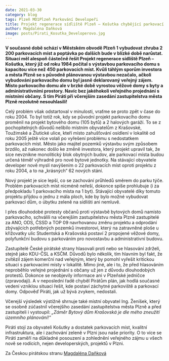 ```yaml
---
date: 2021-03-30
category: blog
tags: Plzeň MO1Plzeň Parkování Developeři
title: Projekt regenerace sídliště Plzeň – Košutka chybějící parkovací místa nevyřeší, zvítězil soukromý zájem nad veřejným
author: Magdaléna Daňková
image: posts/Pirati_Kosutka_Developerovo.jpg
---
```

**V současné době schází v Městském obvodě Plzeň 1 vybudovat zhruba 2 200 parkovacích míst a poptávka po dalších bude v blízké době narůstat. Situaci měl alespoň částečně řešit Projekt regenerace sídliště Plzeň – Košutka, který již od roku 1984 počítal s výstavbou parkovacího domu s kapacitou více než 450 parkovacích míst. Kvůli táhlým sporům investora a města Plzně se s původně plánovanou výstavbou nezačalo, ačkoli vybudování parkovacího domu byl jasně deklarovaný veřejný zájem. Místo parkovacího domu ale v brzké době vyrostou věžové domy s byty a administrativními prostory. Navíc bez jakéhokoli veřejného projednání s místními občany. S tím Piráti při včerejším zasedání zastupitelstva města Plzně rezolutně nesouhlasili!**

Celý problém však odstartoval v minulosti, vraťme se proto zpět v čase do roku 2004. To byl totiž rok, kdy se původní projekt parkovacího domu proměnil na projekt bytového domu (105 bytů) a 2 halových garáží. To se z pochopitelných důvodů nelíbilo místním obyvatelům z Krašovské, Toužimské a Žlutické ulice, kteří místo zahušťování osídlení v lokalitě od roku 2005 ještě více volali po vyřešení problému s nedostatkem parkovacích míst. Město jako majitel pozemků výstavbu svým způsobem brzdilo, až nakonec došlo ke změně investora, který projekt upravil tak, že sice nevznikne monolitický blok obytných budov, ale parkovací místa budou určená téměř výhradně pro nové bytové jednotky. Na stávající obyvatele developer nově myslí navýšením o 22 parkovacích míst oproti projektu z roku 2004, a to na „krásných“ 62 nových stání.

Nový projekt je sice lepší, co se zachování průhledů směrem do parku týče. Problém parkovacích míst  nicméně neřeší, dokonce spíše prohlubuje  (i za předpokladu 1 parkovacího místa na 1 byt). Stávající obyvatelé díky tomuto projektu přijdou o jednu z mála ploch, kde by bylo možné vybudovat parkovací dům, o úbytku zeleně na sídlišti ani nemluvě.

I přes dlouhodobé protesty občanů proti výstavbě bytových domů namísto parkovacího, schválili na včerejším zastupitelstvu města Plzně zastupitelé za ANO, ODS, ČSSD a TOP 09 navrhovanou změnu projektu a odprodání zbývajících potřebných pozemků investorovi, který na zatravněné ploše u křižovatky ulic Studentská a Krašovská postaví 2 propojené věžové domy, polyfunkční budovu s parkováním pro novostavbu a administrativní budovu.

Zastupitelé České pirátské strany hlasovali proti nebo se hlasování zdrželi, stejně jako KDU-ČSL a KSČM. Důvodů bylo několik, tím hlavním byl fakt, že zvítězil zájem komerční nad veřejným, který by pomohl vyřešit kritickou situaci s parkovacími místy v lokalitě. Mimo jiné, ale i to, že před hlasováním neproběhlo veřejné projednání s občany už jen z důvodu dlouhodobých protestů. Dokonce se neobjevily informace ani v Plzeňské jedničce (zpravodaji). A v neposlední řadě chyběl Pirátům plán, jak hodlá současné vedení vzniklou situaci řešit, kde postaví záchytné parkoviště a parkovací domy. Odpověď Piráti, jak už bývá zvykem, nedostali.

Včerejší výsledek výstižně shrnuje také místní obyvatel Ing. Ženíšek, který se osobně zúčastnil včerejšího zasedání zastupitelstva města Plzně a před zastupiteli i vystoupil: *„Záměr Bytový dům Krašovská je dle mého zneužití územního plánování!“*

Piráti stojí za obyvateli Košutky a dostatek parkovacích míst, kvalitní infrastruktura, ale i zachování zeleně v Plzni jsou naše priority. O to více se Piráti zaměří na důkladné posouzení a zohlednění veřejného zájmu u všech nově se rodících, nejen developerských, projektů v Plzni.

Za Českou pirátskou stranu [Magdaléna Daňková](https://plzen.pirati.cz/lide/magda-dankova/)
